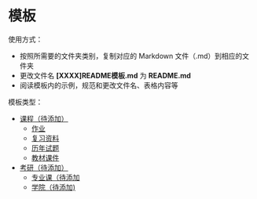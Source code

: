 # 模板

使用方式：

- 按照所需要的文件夹类别，复制对应的 Markdown 文件（.md）到相应的文件夹
- 更改文件名 **[XXXX]README模板.md** 为 **README.md**
- 阅读模板内的示例，规范和更改文件名、表格内容等

模板类型：

- [课程（待添加）]()
  - [作业](./作业README模板.md)
  - [复习资料](./复习资料README模板.md)
  - [历年试题](./历年试题README模板.md)
  - [教材课件](./教材课件README模板.md)
- [考研（待添加）]()
  - [专业课（待添加]()
  - [学院（待添加)]()

